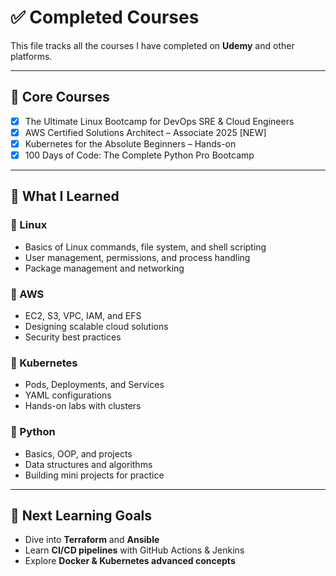 # ✅ Completed Courses

This file tracks all the courses I have completed on **Udemy** and other platforms.

---

## 📘 Core Courses

- [x] The Ultimate Linux Bootcamp for DevOps SRE & Cloud Engineers  
- [x] AWS Certified Solutions Architect – Associate 2025 [NEW]  
- [x] Kubernetes for the Absolute Beginners – Hands-on  
- [x] 100 Days of Code: The Complete Python Pro Bootcamp  

---

## 📂 What I Learned

### 🔹 Linux
- Basics of Linux commands, file system, and shell scripting
- User management, permissions, and process handling
- Package management and networking

### 🔹 AWS
- EC2, S3, VPC, IAM, and EFS
- Designing scalable cloud solutions
- Security best practices

### 🔹 Kubernetes
- Pods, Deployments, and Services
- YAML configurations
- Hands-on labs with clusters

### 🔹 Python
- Basics, OOP, and projects
- Data structures and algorithms
- Building mini projects for practice

---

## 🚀 Next Learning Goals
- Dive into **Terraform** and **Ansible**
- Learn **CI/CD pipelines** with GitHub Actions & Jenkins
- Explore **Docker & Kubernetes advanced concepts**

